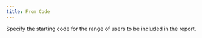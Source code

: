 ```yaml
---
title: From Code
---
```



Specify the starting code for the range of users to be included in the  report.

